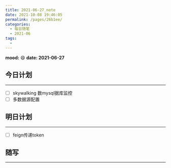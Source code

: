 ```yaml
---
title: 2021-06-27_note
date: 2021-10-08 19:46:05
permalink: /pages/26b1ee/
categories:
  - 每日随笔
  - 2021-06
tags:
  - 
---
```

**mood:** :smile:  																		**date: 2021-06-27**  
## 今日计划  
------
- [ ]  skywalking 数mysql据库监控
- [ ]  多数据源配置
## 明日计划  
------
- [ ]  feign传递token
## 随写 
------
